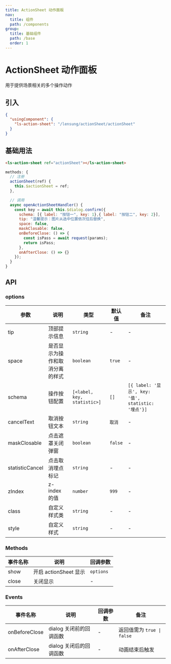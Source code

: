 ```yaml
---
title: ActionSheet 动作面板
nav:
  title: 组件
  path: /components
group:
  title: 基础组件
  path: /base
  order: 1
---
```


# ActionSheet 动作面板

用于提供场景相关的多个操作动作

## 引入

```json
{
  "usingComponent": {
    "ls-action-sheet": "/lensung/actionSheet/actionSheet"
  }
}
```

## 基础用法

```html
<ls-action-sheet ref="actionSheet"></ls-action-sheet>
```

```js
methods: {
  // 注册
  actionSheet(ref) {
    this.$actionSheet = ref;
  },

  // 调用
  async openActionSheetHandler() {
    const key = await this.$dialog.confirm({
      schema: [{ label: "按钮一", key: 1},{ label: "按钮二", key: 2}],
      tip: "温馨提示：图片从选中位置依次往后替换",
      space: false,
      maskClosable: false,
      onBeforeClose: () => {
        const isPass = await request(params);
        return isPass;
      },
      onAfterClose: () => {}
    });
  }
}
```

## API

### options

| 参数            | 说明                           | 类型                        | 默认值  | 备注                                               |
| --------------- | ------------------------------ | --------------------------- | ------- | -------------------------------------------------- |
| tip             | 顶部提示信息                   | `string`                    | -       | -                                                  |
| space           | 是否显示为操作和取消分离的样式 | `boolean`                   | `true`  | -                                                  |
| schema          | 操作按钮配置                   | `[<label, key, statistic>]` | `[]`    | `[{ label: '显示', key: '值', statistic: '埋点'}]` |
| cancelText      | 取消按钮文本                   | `string`                    | `取消`  | -                                                  |
| maskClosable    | 点击遮罩关闭弹窗               | `boolean`                   | `false` | -                                                  |
| statisticCancel | 点击取消埋点标记               | `string`                    | -       | -                                                  |
| zIndex          | z-index 的值                   | `number`                    | `999`   | -                                                  |
| class           | 自定义样式类                   | `string`                    | -       | -                                                  |
| style           | 自定义样式                     | `string`                    | -       | -                                                  |

### Methods

| 事件名称 | 说明                  | 回调参数  |
| -------- | --------------------- | --------- |
| show     | 开启 actionSheet 显示 | `options` |
| close    | 关闭显示              | -         |

### Events

| 事件名称      | 说明                    | 回调参数 | 备注                       |
| ------------- | ----------------------- | -------- | -------------------------- |
| onBeforeClose | dialog 关闭前的回调函数 | -        | 返回值需为 `true \| false` |
| onAfterClose  | dialog 关闭后的回调函数 | -        | 动画结束后触发             |
